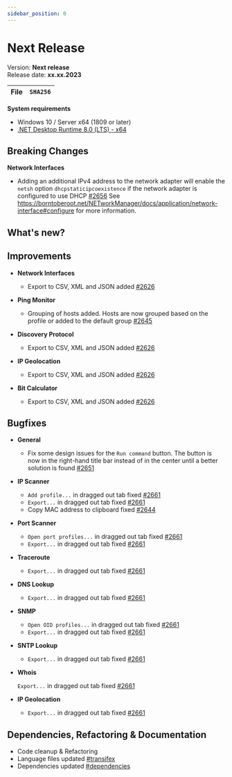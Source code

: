 ```yaml
---
sidebar_position: 0
---
```


# Next Release

Version: **Next release** <br />
Release date: **xx.xx.2023**

| File | `SHA256` |
| ---- | -------- |

**System requirements**

- Windows 10 / Server x64 (1809 or later)
- [.NET Desktop Runtime 8.0 (LTS) - x64](https://dotnet.microsoft.com/en-us/download/dotnet/8.0/runtime)

## Breaking Changes

**Network Interfaces**

- Adding an additional IPv4 address to the network adapter will enable the `netsh` option `dhcpstaticipcoexistence` if the network adapter is configured to use DHCP [#2656](https://github.com/BornToBeRoot/NETworkManager/pull/2656)
  See <https://borntoberoot.net/NETworkManager/docs/application/network-interface#configure> for more information.

## What's new?

## Improvements

- **Network Interfaces**

  - Export to CSV, XML and JSON added [#2626](https://github.com/BornToBeRoot/NETworkManager/pull/2626)

- **Ping Monitor**

  - Grouping of hosts added. Hosts are now grouped based on the profile or added to the default group [#2645](https://github.com/BornToBeRoot/NETworkManager/pull/2645)

- **Discovery Protocol**

  - Export to CSV, XML and JSON added [#2626](https://github.com/BornToBeRoot/NETworkManager/pull/2626)

- **IP Geolocation**

  - Export to CSV, XML and JSON added [#2626](https://github.com/BornToBeRoot/NETworkManager/pull/2626)

- **Bit Calculator**

  - Export to CSV, XML and JSON added [#2626](https://github.com/BornToBeRoot/NETworkManager/pull/2626)

## Bugfixes

- **General**

  - Fix some design issues for the `Run command` button. The button is now in the right-hand title bar instead of in the center until a better solution is found [#2651](https://github.com/BornToBeRoot/NETworkManager/pull/2651)

- **IP Scanner**

  - `Add profile...` in dragged out tab fixed [#2661](https://github.com/BornToBeRoot/NETworkManager/pull/2661)
  - `Export...` in dragged out tab fixed [#2661](https://github.com/BornToBeRoot/NETworkManager/pull/2661)
  - Copy MAC address to clipboard fixed [#2644](https://github.com/BornToBeRoot/NETworkManager/pull/2644)

- **Port Scanner**

  - `Open port profiles...` in dragged out tab fixed [#2661](https://github.com/BornToBeRoot/NETworkManager/pull/2661)
  - `Export...` in dragged out tab fixed [#2661](https://github.com/BornToBeRoot/NETworkManager/pull/2661)

- **Traceroute**

  - `Export...` in dragged out tab fixed [#2661](https://github.com/BornToBeRoot/NETworkManager/pull/2661)

- **DNS Lookup**

  - `Export...` in dragged out tab fixed [#2661](https://github.com/BornToBeRoot/NETworkManager/pull/2661)

- **SNMP**

  - `Open OID profiles...` in dragged out tab fixed [#2661](https://github.com/BornToBeRoot/NETworkManager/pull/2661)
  - `Export...` in dragged out tab fixed [#2661](https://github.com/BornToBeRoot/NETworkManager/pull/2661)

- **SNTP Lookup**

  - `Export...` in dragged out tab fixed [#2661](https://github.com/BornToBeRoot/NETworkManager/pull/2661)

- **Whois**

  `Export...` in dragged out tab fixed [#2661](https://github.com/BornToBeRoot/NETworkManager/pull/2661)

- **IP Geolocation**

  - `Export...` in dragged out tab fixed [#2661](https://github.com/BornToBeRoot/NETworkManager/pull/2661)

## Dependencies, Refactoring & Documentation

- Code cleanup & Refactoring
- Language files updated [#transifex](https://github.com/BornToBeRoot/NETworkManager/pulls?q=author%3Aapp%2Ftransifex-integration)
- Dependencies updated [#dependencies](https://github.com/BornToBeRoot/NETworkManager/pulls?q=author%3Aapp%2Fdependabot)
